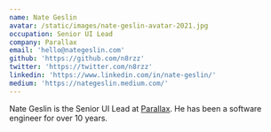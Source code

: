 ```yaml
---
name: Nate Geslin
avatar: /static/images/nate-geslin-avatar-2021.jpg
occupation: Senior UI Lead
company: Parallax
email: 'hello@nategeslin.com'
github: 'https://github.com/n8rzz'
twitter: 'https://twitter.com/n8rzz'
linkedin: 'https://www.linkedin.com/in/nate-geslin/'
medium: 'https://nategeslin.medium.com/'
---
```


Nate Geslin is the Senior UI Lead at [Parallax](https://getparallax.com). He has been a software engineer for over 10 years.
